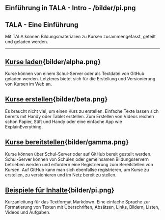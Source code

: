 Einführung in TALA - Intro - /bilder/pi.png
---
## TALA - Eine Einführung

Mit TALA können Bildungsmaterialien zu Kursen zusammengefasst, geteilt und geladen werden.

---
## [Kurse laden](kurs-laden.md){bilder/alpha.png}
Kurse können von einem Schul-Server oder als Textdatei von GitHub geladen werden. Letzteres bietet sich für die Erstellung und Versionierung von Kursen im Web an.

## [Kurse erstellen](kurs-erstellen.md){bilder/beta.png}
Es braucht nicht viel, um einen Kurs zu erstellen. Einfache Texte lassen sich bereits mit Handy oder Tablet erstellen. Zum Erstellen von Videos reichen schon Papier, Stift und Handy oder eine einfache App wie ExplainEverything.

## [Kurse bereitstellen](kurs-bereitstellen.md){bilder/gamma.png}
Kurse können über Schul-Server oder auf GitHub bereit gestellt werden. Schul-Server können von Schulen oder gemeinsamen Bildungsservern betrieben werden und erfordern eine Registrierung zum Bereitstellen von Kursen. Auf GitHub kann man sich ebenfallse registrieren, um Kurse zu erstellen, zu versionieren und im Netz bereit zu stellen.

## [Beispiele für Inhalte](beispiele-fuer-inhalte.md){bilder/pi.png}
Kurzanleitung für das Textformat Markdown. Eine einfache Sprache zur Formatierung von Texten mit Überschriften, Absätzen, Links, Bildern, Listen, Videos und Aufgaben.
